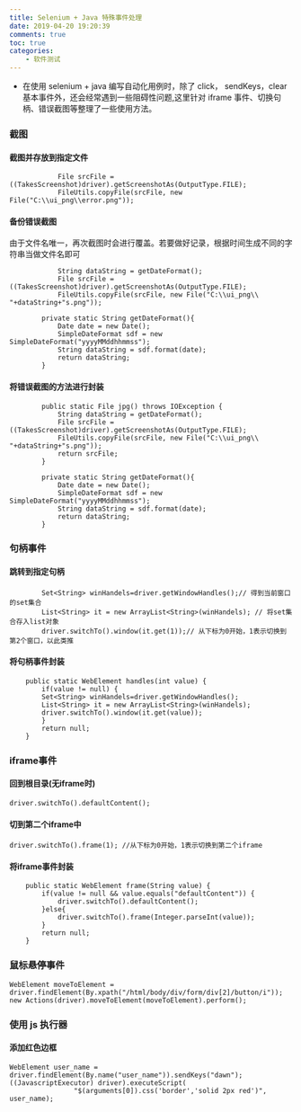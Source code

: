 ```yaml
---
title: Selenium + Java 特殊事件处理
date: 2019-04-20 19:20:39
comments: true
toc: true
categories:
	- 软件测试
---
```


* 在使用 selenium + java 编写自动化用例时，除了 click， sendKeys，clear 基本事件外，还会经常遇到一些阻碍性问题,这里针对 iframe 事件、切换句柄、错误截图等整理了一些使用方法。

	<!--more-->

### 截图
#### 截图并存放到指定文件

```
			File srcFile = ((TakesScreenshot)driver).getScreenshotAs(OutputType.FILE);
		 	FileUtils.copyFile(srcFile, new File("C:\\ui_png\\error.png"));
```

#### 备份错误截图

由于文件名唯一，再次截图时会进行覆盖。若要做好记录，根据时间生成不同的字符串当做文件名即可

```
			String dataString = getDateFormat();
			File srcFile = ((TakesScreenshot)driver).getScreenshotAs(OutputType.FILE);
			FileUtils.copyFile(srcFile, new File("C:\\ui_png\\ "+dataString+"s.png"));

		private static String getDateFormat(){
			Date date = new Date();
			SimpleDateFormat sdf = new SimpleDateFormat("yyyyMMddhhmmss");
			String dataString = sdf.format(date);
			return dataString;
		}
```

#### 将错误截图的方法进行封装

```
		public static File jpg() throws IOException {
			String dataString = getDateFormat();
			File srcFile = ((TakesScreenshot)driver).getScreenshotAs(OutputType.FILE);
			FileUtils.copyFile(srcFile, new File("C:\\ui_png\\ "+dataString+"s.png"));
			return srcFile;
		}

		private static String getDateFormat(){
			Date date = new Date();
			SimpleDateFormat sdf = new SimpleDateFormat("yyyyMMddhhmmss");
			String dataString = sdf.format(date);
			return dataString;
		}
```

### 句柄事件
#### 跳转到指定句柄

```
		Set<String> winHandels=driver.getWindowHandles();// 得到当前窗口的set集合
        List<String> it = new ArrayList<String>(winHandels); // 将set集合存入list对象
        driver.switchTo().window(it.get(1));// 从下标为0开始，1表示切换到第2个窗口，以此类推
```

#### 将句柄事件封装

```
	public static WebElement handles(int value) {
		if(value != null) {
		Set<String> winHandels=driver.getWindowHandles();
        List<String> it = new ArrayList<String>(winHandels);
        driver.switchTo().window(it.get(value));
		}
        return null;
	}
```

### iframe事件
#### 回到根目录(无iframe时)

```
driver.switchTo().defaultContent();
```

#### 切到第二个iframe中

```
driver.switchTo().frame(1); //从下标为0开始，1表示切换到第二个iframe
```

#### 将iframe事件封装

```
	public static WebElement frame(String value) {
		if(value != null && value.equals("defaultContent")) {
			driver.switchTo().defaultContent();
		}else{
			driver.switchTo().frame(Integer.parseInt(value));
		}
		return null;
	}
```

### 鼠标悬停事件

```
WebElement moveToElement = driver.findElement(By.xpath("/html/body/div/form/div[2]/button/i"));
new Actions(driver).moveToElement(moveToElement).perform();
```

### 使用 js 执行器
#### 添加红色边框

```
WebElement user_name = driver.findElement(By.name("user_name")).sendKeys("dawn");
((JavascriptExecutor) driver).executeScript(
				"$(arguments[0]).css('border','solid 2px red')", user_name);
```
